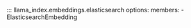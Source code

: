 ::: llama_index.embeddings.elasticsearch
    options:
      members:
        - ElasticsearchEmbedding
